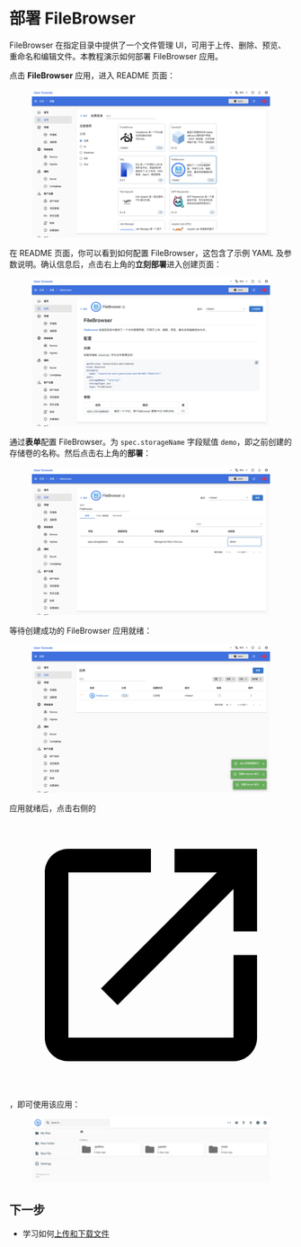 # 部署 FileBrowser

FileBrowser 在指定目录中提供了一个文件管理 UI，可用于上传、删除、预览、重命名和编辑文件。本教程演示如何部署 FileBrowser 应用。

点击 **FileBrowser** 应用，进入 README 页面：

<figure class="screenshot">
  <img alt="select-filebrowser" src="../assets/app/select-filebrowser.png" />
</figure>

在 README 页面，你可以看到如何配置 FileBrowser，这包含了示例 YAML 及参数说明。确认信息后，点击右上角的**立刻部署**进入创建页面：

<figure class="screenshot">
  <img alt="readme-filebrowser" src="../assets/app/readme-filebrowser.png" />
</figure>

通过**表单**配置 FileBrowser。为 `spec.storageName` 字段赋值 `demo`，即之前创建的存储卷的名称。然后点击右上角的**部署**：

<figure class="screenshot">
  <img alt="form-filebrowser" src="../assets/app/form-filebrowser.png" />
</figure>

等待创建成功的 FileBrowser 应用就绪：

<figure class="screenshot">
  <img alt="wait-for-filebrowser" src="../assets/app/wait-for-filebrowser.png" />
</figure>

应用就绪后，点击右侧的 <span class="twemoji"><svg class="MuiSvgIcon-root MuiSvgIcon-colorPrimary MuiSvgIcon-fontSizeMedium css-jxtyyz" focusable="false" aria-hidden="true" viewBox="0 0 24 24" data-testid="OpenInNewIcon"><path d="M19 19H5V5h7V3H5c-1.11 0-2 .9-2 2v14c0 1.1.89 2 2 2h14c1.1 0 2-.9 2-2v-7h-2zM14 3v2h3.59l-9.83 9.83 1.41 1.41L19 6.41V10h2V3z"></path></svg></span>，即可使用该应用：

<figure class="screenshot">
  <img alt="ui-filebrowser" src="../assets/app/ui-filebrowser.png" />
</figure>

## 下一步

* 学习如何[上传和下载文件](../task/upload-and-download-file.md)
